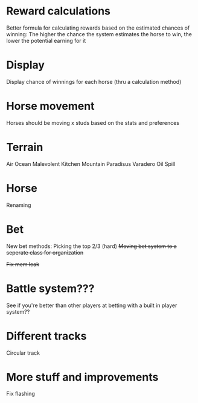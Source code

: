 # Reward calculations
Better formula for calculating rewards based on the estimated chances of winning:
    The higher the chance the system estimates the horse to win, the lower the potential earning for it

# Display
Display chance of winnings for each horse (thru a calculation method)

# Horse movement
Horses should be moving x studs based on the stats and preferences

# Terrain
Air
Ocean
Malevolent Kitchen
Mountain
Paradisus Varadero
Oil Spill

# Horse
Renaming

# Bet
New bet methods:
    Picking the top 2/3 (hard)
~~Moving bet system to a seperate class for organization~~

~~Fix mem leak~~

# Battle system???
See if you're better than other players at betting with a built in player system??

# Different tracks
Circular track

# More stuff and improvements
Fix flashing